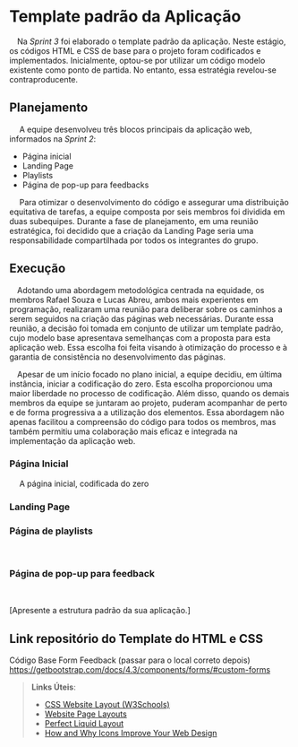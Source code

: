 # Template padrão da Aplicação

&emsp;Na _Sprint 3_ foi elaborado o template padrão da aplicação. Neste estágio, os códigos HTML e CSS de base para o projeto foram codificados e implementados. Inicialmente, optou-se por utilizar um código modelo existente como ponto de partida. No entanto, essa estratégia revelou-se contraproducente.

## Planejamento
&emsp; A equipe desenvolveu três blocos principais da aplicação web, informados na _Sprint 2_:

- Página inicial
- Landing Page
- Playlists
- Página de pop-up para feedbacks

&emsp; Para otimizar o desenvolvimento do código e assegurar uma distribuição equitativa de tarefas, a equipe composta por seis membros foi dividida em duas subequipes. Durante a fase de planejamento, em uma reunião estratégica, foi decidido que a criação da Landing Page seria uma responsabilidade compartilhada por todos os integrantes do grupo.

## Execução
&emsp;Adotando uma abordagem metodológica centrada na equidade, os membros Rafael Souza e Lucas Abreu, ambos mais experientes em programação, realizaram uma reunião para deliberar sobre os caminhos a serem seguidos na criação das páginas web necessárias. Durante essa reunião, a decisão foi tomada em conjunto de utilizar um template padrão, cujo modelo base apresentava semelhanças com a proposta para esta aplicação web. Essa escolha foi feita visando à otimização do processo e à garantia de consistência no desenvolvimento das páginas.

&emsp;Apesar de um início focado no plano inicial, a equipe decidiu, em última instância, iniciar a codificação do zero. Esta escolha proporcionou uma maior liberdade no processo de codificação. Além disso, quando os demais membros da equipe se juntaram ao projeto, puderam acompanhar de perto e de forma progressiva a a utilização dos elementos. Essa abordagem não apenas facilitou a compreensão do código para todos os membros, mas também permitiu uma colaboração mais eficaz e integrada na implementação da aplicação web.

### Página Inicial
&emsp; A página inicial, codificada do zero

### Landing Page


### Página de playlists
&emsp;

### Página de pop-up para feedback
&emsp;




[Apresente a estrutura padrão da sua aplicação.]

## Link repositório do Template do HTML e CSS
Código Base Form Feedback (passar para o local correto depois)
https://getbootstrap.com/docs/4.3/components/forms/#custom-forms


> **Links Úteis**:
>
> - [CSS Website Layout (W3Schools)](https://www.w3schools.com/css/css_website_layout.asp)
> - [Website Page Layouts](http://www.cellbiol.com/bioinformatics_web_development/chapter-3-your-first-web-page-learning-html-and-css/website-page-layouts/)
> - [Perfect Liquid Layout](https://matthewjamestaylor.com/perfect-liquid-layouts)
> - [How and Why Icons Improve Your Web Design](https://usabilla.com/blog/how-and-why-icons-improve-you-web-design/)
